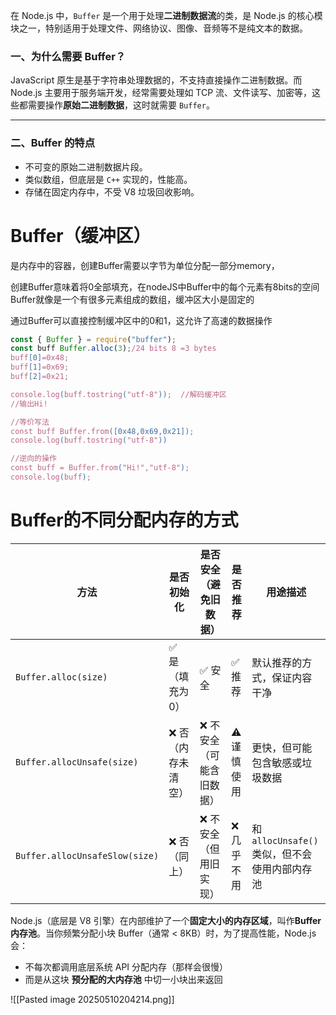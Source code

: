 在 Node.js 中，`Buffer` 是一个用于处理**二进制数据流**的类，是 Node.js 的核心模块之一，特别适用于处理文件、网络协议、图像、音频等不是纯文本的数据。

### 一、为什么需要 Buffer？

JavaScript 原生是基于字符串处理数据的，不支持直接操作二进制数据。而 Node.js 主要用于服务端开发，经常需要处理如 TCP 流、文件读写、加密等，这些都需要操作**原始二进制数据**，这时就需要 `Buffer`。

---

### 二、Buffer 的特点

- 不可变的原始二进制数据片段。
- 类似数组，但底层是 `C++` 实现的，性能高。
- 存储在固定内存中，不受 V8 垃圾回收影响。

# Buffer（缓冲区）

是内存中的容器，创建Buffer需要以字节为单位分配一部分memory，

创建Buffer意味着将0全部填充，在nodeJS中Buffer中的每个元素有8bits的空间
Buffer就像是一个有很多元素组成的数组，缓冲区大小是固定的

通过Buffer可以直接控制缓冲区中的0和1，这允许了高速的数据操作

```js
const { Buffer } = require("buffer");
const buff Buffer.alloc(3);/24 bits 8 =3 bytes
buff[0]=0x48;
buff[1]=0x69;
buff[2]=0x21;

console.log(buff.tostring("utf-8"));  //解码缓冲区
//输出Hi!

//等价写法
const buff Buffer.from([0x48,0x69,0x21]);
console.log(buff.tostring("utf-8"))

//逆向的操作
const buff = Buffer.from("Hi!","utf-8");
console.log(buff);
```

# Buffer的不同分配内存的方式

|方法|是否初始化|是否安全（避免旧数据）|是否推荐|用途描述|
|---|---|---|---|---|
|`Buffer.alloc(size)`|✅ 是（填充为 0）|✅ 安全|✅ 推荐|默认推荐的方式，保证内容干净|
|`Buffer.allocUnsafe(size)`|❌ 否（内存未清空）|❌ 不安全（可能含旧数据）|⚠️ 谨慎使用|更快，但可能包含敏感或垃圾数据|
|`Buffer.allocUnsafeSlow(size)`|❌ 否（同上）|❌ 不安全（但用旧实现）|❌ 几乎不用|和 `allocUnsafe()` 类似，但不会使用内部内存池|
Node.js（底层是 V8 引擎）在内部维护了一个**固定大小的内存区域**，叫作**Buffer 内存池**。当你频繁分配小块 Buffer（通常 < 8KB）时，为了提高性能，Node.js 会：

- 不每次都调用底层系统 API 分配内存（那样会很慢）
- 而是从这块 **预分配的大内存池** 中切一小块出来返回

![[Pasted image 20250510204214.png]]

